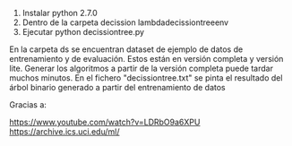 1. Instalar python 2.7.0
2. Dentro de la carpeta decission lambdadecissiontreeenv
3. Ejecutar python decissiontree.py

En la carpeta ds se encuentran dataset de ejemplo de datos de entrenamiento y de evaluación. Estos están en versión completa y versión lite. Generar los algoritmos a partir de la versión completa puede tardar muchos minutos.
En el fichero "decissiontree.txt" se pinta el resultado del árbol binario generado a partir del entrenamiento de datos

Gracias a:

https://www.youtube.com/watch?v=LDRbO9a6XPU
https://archive.ics.uci.edu/ml/
